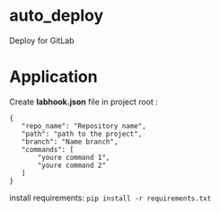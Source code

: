 # auto_deploy
  Deploy for GitLab

# Application
  
Create **labhook.json** file in project root :
  
 ``` 
 {
    "repo_name": "Repository name",
    "path": "path to the project",
    "branch": "Name branch",
    "commands": [
        "youre command 1",
        "youre command 2"
    ]
} 
```
install requirements: ```pip install -r requirements.txt```
